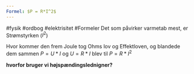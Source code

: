 ```yaml
---
Formel: $P = R*I^2$
---
```

#fysik #ordbog #elektrisitet #Formeler 
Det som påvirker varmetab mest, er Strømstyrken ($I^2$)

Hvor kommer den frem
Joule tog Ohms lov og Effektloven, og blandede dem sammen
$P = U*I$ og $U=R*I$ blev til $P=R*I^2$

**hvorfor bruger vi højspændingslednigner?**

